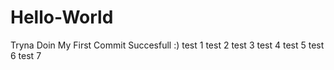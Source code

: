 # Hello-World
Tryna Doin My First
Commit Succesfull :)
test 1
test 2
test 3
test 4
test 5
test 6
test 7
